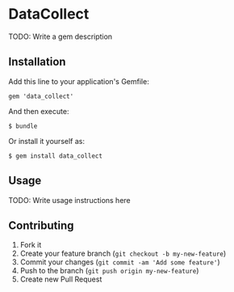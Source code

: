 # DataCollect

TODO: Write a gem description

## Installation

Add this line to your application's Gemfile:

    gem 'data_collect'

And then execute:

    $ bundle

Or install it yourself as:

    $ gem install data_collect

## Usage

TODO: Write usage instructions here

## Contributing

1. Fork it
2. Create your feature branch (`git checkout -b my-new-feature`)
3. Commit your changes (`git commit -am 'Add some feature'`)
4. Push to the branch (`git push origin my-new-feature`)
5. Create new Pull Request
